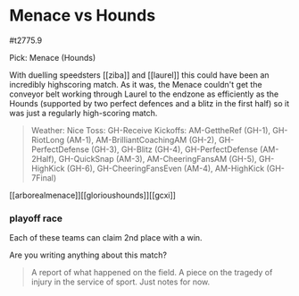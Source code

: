 # Menace vs Hounds

#t2775.9

Pick: Menace (Hounds)

With duelling speedsters [[ziba]] and [[laurel]] this could have been an incredibly highscoring match. As it was, the Menace couldn't get the conveyor belt working through Laurel to the endzone as efficiently as the Hounds (supported by two perfect defences and a blitz in the first half) so it was just a regularly high-scoring match.

> Weather: Nice
> Toss: GH-Receive
> Kickoffs: AM-GettheRef (GH-1), GH-RiotLong (AM-1), AM-BrilliantCoachingAM (GH-2), GH-PerfectDefense (GH-3), GH-Blitz (GH-4), GH-PerfectDefense (AM-2Half), GH-QuickSnap (AM-3), AM-CheeringFansAM (GH-5), GH-HighKick (GH-6), GH-CheeringFansEven (AM-4), AM-HighKick (GH-7Final)

[[arborealmenace]][[glorioushounds]][[gcxi]]



### playoff race

Each of these teams can claim 2nd place with a win.

Are you writing anything about this match?

> A report of what happened on the field.
> A piece on the tragedy of injury in the service of sport.
> Just notes for now.